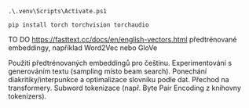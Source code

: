 ```
.\.venv\Scripts\Activate.ps1
```

```
pip install torch torchvision torchaudio
```


TO DO
https://fasttext.cc/docs/en/english-vectors.html
předtrénované embeddingy, například Word2Vec nebo GloVe

Použití předtrénovaných embeddingů pro češtinu.
Experimentování s generováním textu (sampling místo beam search).
Ponechání diakritiky/interpunkce a optimalizace slovníku podle dat.
Přechod na transformery.
Subword tokenizace (např. Byte Pair Encoding z knihovny tokenizers).
